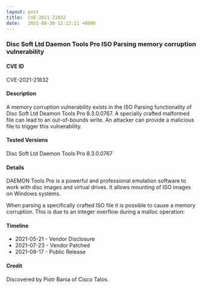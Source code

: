 ```yaml
---
layout: post
title:  CVE-2021-21832
date:   2021-08-30 12:12:21 +0800
---
```


### Disc Soft Ltd Daemon Tools Pro ISO Parsing memory corruption vulnerability

#### CVE ID

CVE-2021-21832

#### Description

A memory corruption vulnerability exists in the ISO Parsing functionality of Disc Soft Ltd Deamon Tools Pro 8.3.0.0767. A specially crafted malformed file can lead to an out-of-bounds write. An attacker can provide a malicious file to trigger this vulnerability.

#### Tested Versions

Disc Soft Ltd Daemon Tools Pro 8.3.0.0767

#### Details

DAEMON Tools Pro is a powerful and professional emulation software to work with disc images and virtual drives. It allows mounting of ISO images on Windows systems.

When parsing a specifically crafted ISO file it is possible to cause a memory corruption. This is due to an integer overflow during a malloc operation:

#### Timeline

* 2021-05-21 - Vendor Disclosure
* 2021-07-23 - Vendor Patched
* 2021-08-17 - Public Release

#### Credit

Discovered by Piotr Bania of Cisco Talos.
